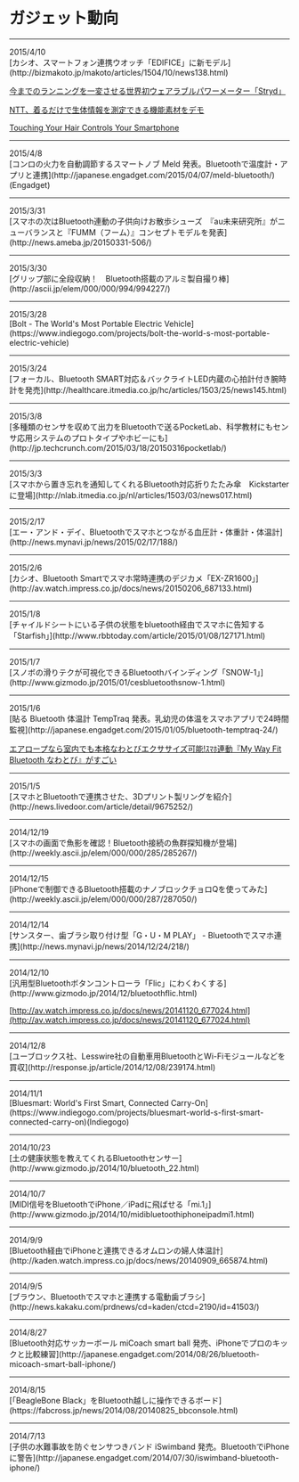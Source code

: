 # ガジェット動向
<hr>
2015/4/10<br>
[カシオ、スマートフォン連携ウオッチ「EDIFICE」に新モデル](http://bizmakoto.jp/makoto/articles/1504/10/news138.html)

[今までのランニングを一変させる世界初ウェアラブルパワーメーター「Stryd」](http://gigazine.net/news/20150410-stryd/)

[NTT、着るだけで生体情報を測定できる機能素材をデモ](http://news.biglobe.ne.jp/it/0410/rbb_150410_3533240479.html)

[Touching Your Hair Controls Your Smartphone](http://news.discovery.com/tech/gear-and-gadgets/touching-your-hair-controls-your-smartphone-150410.htm)

<hr>
2015/4/8<br>
[コンロの火力を自動調節するスマートノブ Meld 発表。Bluetoothで温度計・アプリと連携](http://japanese.engadget.com/2015/04/07/meld-bluetooth/)
 (Engadget)
<hr>
2015/3/31<br>
[スマホの次はBluetooth連動の子供向けお散歩シューズ　『au未来研究所』がニューバランスと『FUMM（フーム）』コンセプトモデルを発表](http://news.ameba.jp/20150331-506/)
<hr>
2015/3/30<br>
[グリップ部に全段収納！　Bluetooth搭載のアルミ製自撮り棒](http://ascii.jp/elem/000/000/994/994227/)
<hr>
2015/3/28<br>
[Bolt - The World's Most Portable Electric Vehicle](https://www.indiegogo.com/projects/bolt-the-world-s-most-portable-electric-vehicle)
<hr>
2015/3/24<br>
[フォーカル、Bluetooth SMART対応＆バックライトLED内蔵の心拍計付き腕時計を発売](http://healthcare.itmedia.co.jp/hc/articles/1503/25/news145.html)
<hr>
2015/3/8<br>
[多種類のセンサを収めて出力をBluetoothで送るPocketLab、科学教材にもセンサ応用システムのプロトタイプやホビーにも](http://jp.techcrunch.com/2015/03/18/20150316pocketlab/)
<hr>
2015/3/3<br>
[スマホから置き忘れを通知してくれるBluetooth対応折りたたみ傘　Kickstarterに登場](http://nlab.itmedia.co.jp/nl/articles/1503/03/news017.html)
<hr>
2015/2/17<br>
[エー・アンド・デイ、Bluetoothでスマホとつながる血圧計・体重計・体温計](http://news.mynavi.jp/news/2015/02/17/188/)
<hr>
2015/2/6<br>
[カシオ、Bluetooth Smartでスマホ常時連携のデジカメ「EX-ZR1600」](http://av.watch.impress.co.jp/docs/news/20150206_687133.html)
<hr>
2015/1/8<br>
[チャイルドシートにいる子供の状態をbluetooth経由でスマホに告知する「Starfish」](http://www.rbbtoday.com/article/2015/01/08/127171.html)
<hr>
2015/1/7<br>
[スノボの滑りテクが可視化できるBluetoothバインディング「SNOW-1」](http://www.gizmodo.jp/2015/01/cesbluetoothsnow-1.html)

<hr>
2015/1/6<br>
[貼る Bluetooth 体温計 TempTraq 発表。乳幼児の体温をスマホアプリで24時間監視](http://japanese.engadget.com/2015/01/05/bluetooth-temptraq-24/)

[エアロープなら室内でも本格なわとびエクササイズ可能!ｽﾏﾎ連動『My Way Fit Bluetooth なわとび』がすごい](http://www.shin-shouhin.com/2015/01/06/mywayfitbluetooth/)

<hr>
2015/1/5<br>
[スマホとBluetoothで連携させた、3Dプリント製リングを紹介](http://news.livedoor.com/article/detail/9675252/)
<hr>
2014/12/19<br>
[スマホの画面で魚影を確認！Bluetooth接続の魚群探知機が登場](http://weekly.ascii.jp/elem/000/000/285/285267/)
<hr>
2014/12/15<br>
[iPhoneで制御できるBluetooth搭載のナノブロックチョロQを使ってみた](http://weekly.ascii.jp/elem/000/000/287/287050/)

<hr>
2014/12/14<br>
[サンスター、歯ブラシ取り付け型「G・U・M PLAY」 - Bluetoothでスマホ連携](http://news.mynavi.jp/news/2014/12/24/218/)
<hr>
2014/12/10<br>
[汎用型Bluetoothボタンコントローラ「Flic」にわくわくする](http://www.gizmodo.jp/2014/12/bluetoothflic.html)

[http://av.watch.impress.co.jp/docs/news/20141120_677024.html](http://av.watch.impress.co.jp/docs/news/20141120_677024.html)
<hr>
2014/12/8<br>
[ユーブロックス社、Lesswire社の自動車用BluetoothとWi-Fiモジュールなどを買収](http://response.jp/article/2014/12/08/239174.html)
<hr>
2014/11/1<br>
[Bluesmart: World's First Smart, Connected Carry-On](https://www.indiegogo.com/projects/bluesmart-world-s-first-smart-connected-carry-on)(Indiegogo)
<hr>
2014/10/23<br>
[土の健康状態を教えてくれるBluetoothセンサー](http://www.gizmodo.jp/2014/10/bluetooth_22.html)
<hr>
2014/10/7<br>
[MIDI信号をBluetoothでiPhone／iPadに飛ばせる「mi.1」](http://www.gizmodo.jp/2014/10/midibluetoothiphoneipadmi1.html)
<hr>
2014/9/9<br>
[Bluetooth経由でiPhoneと連携できるオムロンの婦人体温計](http://kaden.watch.impress.co.jp/docs/news/20140909_665874.html)
<hr>
2014/9/5<br>
[ブラウン、Bluetoothでスマホと連携する電動歯ブラシ](http://news.kakaku.com/prdnews/cd=kaden/ctcd=2190/id=41503/)
<hr>
2014/8/27<br>
[Bluetooth対応サッカーボール miCoach smart ball 発売、iPhoneでプロのキックと比較練習](http://japanese.engadget.com/2014/08/26/bluetooth-micoach-smart-ball-iphone/)
<hr>
2014/8/15<br>
[「BeagleBone Black」をBluetooth越しに操作できるボード](https://fabcross.jp/news/2014/08/20140825_bbconsole.html)

<hr>
2014/7/13<br>
[子供の水難事故を防ぐセンサつきバンド iSwimband 発売。BluetoothでiPhoneに警告](http://japanese.engadget.com/2014/07/30/iswimband-bluetooth-iphone/)